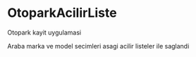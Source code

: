 # OtoparkAcilirListe

Otopark kayit uygulamasi

Araba marka ve model secimleri asagi acilir listeler ile saglandi
